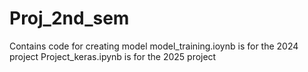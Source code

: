# Proj_2nd_sem
Contains code for creating model
model_training.ioynb is for the 2024 project
Project_keras.ipynb is for the 2025 project
